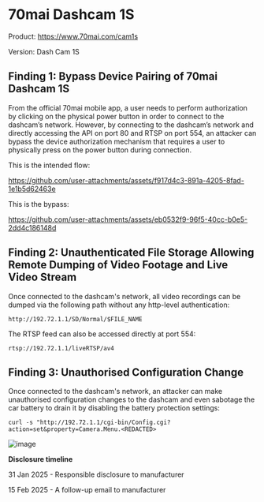 # 70mai Dashcam 1S

Product: https://www.70mai.com/cam1s

Version: Dash Cam 1S

## Finding 1: Bypass Device Pairing of 70mai Dashcam 1S

From the official 70mai mobile app, a user needs to perform authorization by clicking on the physical power button in order to connect to the dashcam’s network. However, by connecting to the dashcam’s network and directly accessing the API on port 80 and RTSP on port 554, an attacker can bypass the device authorization mechanism that requires a user to physically press on the power button during connection.

This is the intended flow:

https://github.com/user-attachments/assets/f917d4c3-891a-4205-8fad-1e1b5d62463e

This is the bypass:


https://github.com/user-attachments/assets/eb0532f9-96f5-40cc-b0e5-2dd4c186148d


## Finding 2: Unauthenticated File Storage Allowing Remote Dumping of Video Footage and Live Video Stream

Once connected to the dashcam's network, all video recordings can be dumped via the following path without any http-level authentication:

```
http://192.72.1.1/SD/Normal/$FILE_NAME
```
The RTSP feed can also be accessed directly at port 554:

```
rtsp://192.72.1.1/liveRTSP/av4
```

## Finding 3: Unauthorised Configuration Change

Once connected to the dashcam's network, an attacker can make unauthorised configuration changes to the dashcam and even sabotage the car battery to drain it by disabling the battery protection settings:
```
curl -s "http://192.72.1.1/cgi-bin/Config.cgi?action=set&property=Camera.Menu.<REDACTED>
```

![image](https://github.com/user-attachments/assets/73a5ca50-1b68-4d96-86c7-1af22874f837)


**Disclosure timeline**

31 Jan 2025 - Responsible disclosure to manufacturer

15 Feb 2025 - A follow-up email to manufacturer





